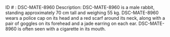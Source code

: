 ID # : DSC-MATE-8960
Description: DSC-MATE-8960 is a male rabbit, standing approximately 70 cm tall and weighing 55 kg. DSC-MATE-8960 wears a police cap on its head and a red scarf around its neck, along with a pair of goggles on its forehead and a jade earring on each ear. DSC-MATE-8960 is often seen with a cigarette in its mouth.